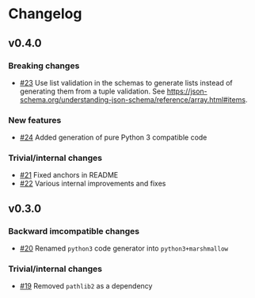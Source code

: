 # Changelog

## v0.4.0

### Breaking changes

- [#23](https://github.com/expobrain/json-schema-codegen/pull/23) Use list validation in the schemas to generate lists instead of generating them from a tuple validation. See https://json-schema.org/understanding-json-schema/reference/array.html#items.

### New features

- [#24](https://github.com/expobrain/json-schema-codegen/pull/24) Added generation of pure Python 3 compatible code

### Trivial/internal changes

- [#21](https://github.com/expobrain/json-schema-codegen/pull/21) Fixed anchors in README
- [#22](https://github.com/expobrain/json-schema-codegen/pull/22) Various internal improvements and fixes

## v0.3.0

### Backward imcompatible changes

- [#20](https://github.com/expobrain/json-schema-codegen/pull/20) Renamed `python3` code generator into `python3+marshmallow`

### Trivial/internal changes

- [#19](https://github.com/expobrain/json-schema-codegen/pull/19) Removed `pathlib2` as a dependency
